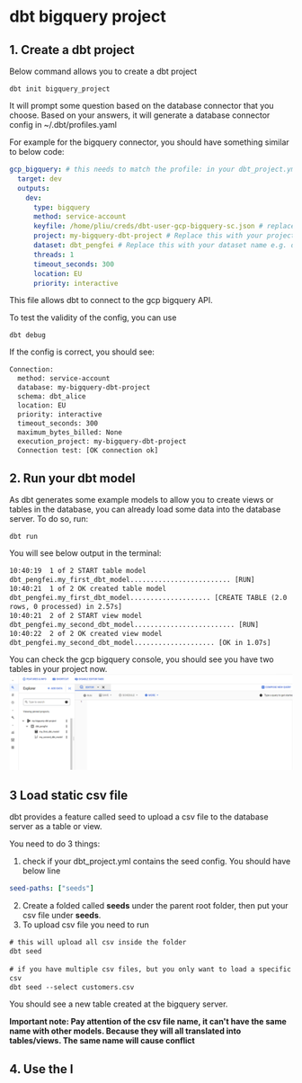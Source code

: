 # dbt bigquery project

## 1. Create a dbt project

Below command allows you to create a dbt project

```shell
dbt init bigquery_project
```

It will prompt some question based on the database connector that you choose. Based on your answers, it will generate
a database connector config in ~/.dbt/profiles.yaml

For example for the bigquery connector, you should have something similar to below code:
```yaml
gcp_bigquery: # this needs to match the profile: in your dbt_project.yml file
  target: dev
  outputs:
    dev:
      type: bigquery
      method: service-account
      keyfile: /home/pliu/creds/dbt-user-gcp-bigquery-sc.json # replace this with the full path to your gcp service account keyfile
      project: my-bigquery-dbt-project # Replace this with your project id
      dataset: dbt_pengfei # Replace this with your dataset name e.g. dbt_bob
      threads: 1
      timeout_seconds: 300
      location: EU
      priority: interactive

```

This file allows dbt to connect to the gcp bigquery API.

To test the validity of the config, you can use
```shell
dbt debug
```

If the config is correct, you should see:
```text
Connection:
  method: service-account
  database: my-bigquery-dbt-project
  schema: dbt_alice
  location: EU
  priority: interactive
  timeout_seconds: 300
  maximum_bytes_billed: None
  execution_project: my-bigquery-dbt-project
  Connection test: [OK connection ok]

```

## 2. Run your dbt model 

As dbt generates some example models to allow you to create views or tables in the database, you can already load some
data into the database server. To do so, run:
```shell
dbt run
```
You will see below output in the terminal:
```text
10:40:19  1 of 2 START table model dbt_pengfei.my_first_dbt_model......................... [RUN]
10:40:21  1 of 2 OK created table model dbt_pengfei.my_first_dbt_model.................... [CREATE TABLE (2.0 rows, 0 processed) in 2.57s]
10:40:21  2 of 2 START view model dbt_pengfei.my_second_dbt_model......................... [RUN]
10:40:22  2 of 2 OK created view model dbt_pengfei.my_second_dbt_model.................... [OK in 1.07s]
```

You can check the gcp bigquery console, you should see you have two tables in your project now.
![bigquery_table_example](../images/dbt_big_query_dataset.PNG)


## 3 Load static csv file

dbt provides a feature called seed to upload a csv file to the database server as a table or view.

You need to do 3 things:

1. check if your dbt_project.yml contains the seed config. You should have below line 
```yaml
seed-paths: ["seeds"]
```
2. Create a folded called **seeds** under the parent root folder, then put your csv file under **seeds**.
3. To upload csv file you need to run
```shell
# this will upload all csv inside the folder
dbt seed

# if you have multiple csv files, but you only want to load a specific csv
dbt seed --select customers.csv

```

You should see a new table created at the bigquery server.

**Important note: Pay attention of the csv file name, it can't have the same name with other models. Because they will
all translated into tables/views. The same name will cause conflict**

## 4. Use the l

